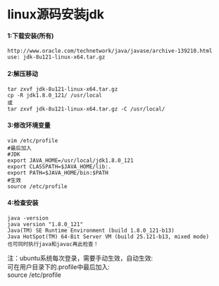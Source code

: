 linux源码安装jdk
======================================
#### 1:下载安装(所有)
```
http://www.oracle.com/technetwork/java/javase/archive-139210.html
use: jdk-8u121-linux-x64.tar.gz
```
#### 2:解压移动
```
tar zxvf jdk-8u121-linux-x64.tar.gz
cp -R jdk1.8.0_121/ /usr/local
或
tar zxvf jdk-8u121-linux-x64.tar.gz -C /usr/local/
```
#### 3:修改环境变量
```
vim /etc/profile
#最后加入
#JDK
export JAVA_HOME=/usr/local/jdk1.8.0_121
export CLASSPATH=$JAVA_HOME/lib:.
export PATH=$JAVA_HOME/bin:$PATH
#生效
source /etc/profile
```
#### 4:检查安装
```
java -version
java version "1.8.0_121"
Java(TM) SE Runtime Environment (build 1.8.0_121-b13)
Java HotSpot(TM) 64-Bit Server VM (build 25.121-b13, mixed mode)
也可同时执行java和javac再此检查！
```
注：ubuntu系统每次登录，需要手动生效，自动生效:<br>
可在用户目录下的.profile中最后加入:<br>
source /etc/profile
